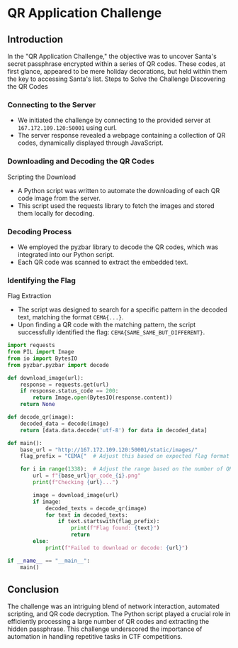 # QR Application Challenge

## Introduction

In the "QR Application Challenge," the objective was to uncover Santa's secret passphrase encrypted within a series of QR codes. These codes, at first glance, appeared to be mere holiday decorations, but held within them the key to accessing Santa's list.
Steps to Solve the Challenge
Discovering the QR Codes

### Connecting to the Server

- We initiated the challenge by connecting to the provided server at `167.172.109.120:50001` using curl.
- The server response revealed a webpage containing a collection of QR codes, dynamically displayed through JavaScript.

### Downloading and Decoding the QR Codes

Scripting the Download

- A Python script was written to automate the downloading of each QR code image from the server.
- This script used the requests library to fetch the images and stored them locally for decoding.

### Decoding Process

- We employed the pyzbar library to decode the QR codes, which was integrated into our Python script.
- Each QR code was scanned to extract the embedded text.

### Identifying the Flag

Flag Extraction

- The script was designed to search for a specific pattern in the decoded text, matching the format `CEMA{...}`.
- Upon finding a QR code with the matching pattern, the script successfully identified the flag: `CEMA{SAME_SAME_BUT_DIFFERENT}`.

```py
import requests
from PIL import Image
from io import BytesIO
from pyzbar.pyzbar import decode

def download_image(url):
    response = requests.get(url)
    if response.status_code == 200:
        return Image.open(BytesIO(response.content))
    return None

def decode_qr(image):
    decoded_data = decode(image)
    return [data.data.decode('utf-8') for data in decoded_data]

def main():
    base_url = "http://167.172.109.120:50001/static/images/"
    flag_prefix = "CEMA{"  # Adjust this based on expected flag format

    for i in range(1338):  # Adjust the range based on the number of QR codes
        url = f"{base_url}qr_code_{i}.png"
        print(f"Checking {url}...")

        image = download_image(url)
        if image:
            decoded_texts = decode_qr(image)
            for text in decoded_texts:
                if text.startswith(flag_prefix):
                    print(f"Flag found: {text}")
                    return
        else:
            print(f"Failed to download or decode: {url}")

if __name__ == "__main__":
    main()
```

## Conclusion

The challenge was an intriguing blend of network interaction, automated scripting, and QR code decryption. The Python script played a crucial role in efficiently processing a large number of QR codes and extracting the hidden passphrase. This challenge underscored the importance of automation in handling repetitive tasks in CTF competitions.
